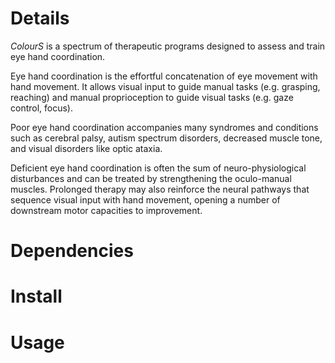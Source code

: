 # Details
*ColourS* is a spectrum of therapeutic programs designed to assess and train eye hand coordination.

Eye hand coordination is the effortful concatenation of eye movement with hand movement. It allows visual input to guide manual tasks (e.g. grasping, reaching) and manual proprioception to guide visual tasks (e.g. gaze control, focus). 

Poor eye hand coordination accompanies many syndromes and conditions such as cerebral palsy, autism spectrum disorders, decreased muscle tone, and visual disorders like optic ataxia.

Deficient eye hand coordination is often the sum of neuro-physiological disturbances and can be treated by strengthening the oculo-manual muscles. Prolonged therapy may also reinforce the neural pathways that sequence visual input with hand movement, opening a number of downstream motor capacities to improvement. 
# Dependencies
# Install
# Usage
